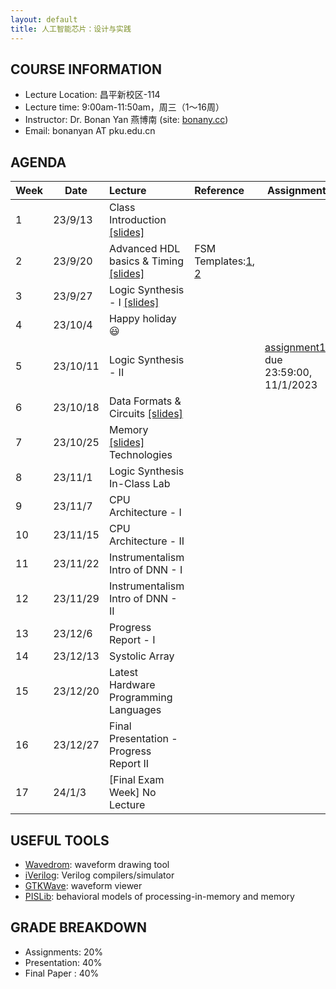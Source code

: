 ```yaml
---
layout: default
title: 人工智能芯片：设计与实践
---
```


## COURSE INFORMATION

- Lecture Location: 昌平新校区-114
- Lecture time:	9:00am-11:50am，周三（1～16周）
- Instructor: Dr. Bonan Yan 燕博南 (site: [bonany.cc](https://bonany.cc))
- Email:	bonanyan AT pku.edu.cn

## AGENDA

| Week | Date     | Lecture                                                                 | Reference                                                                                                | Assignment                                                                  |
| ---- | -------- | :---------------------------------------------------------------------- | :------------------------------------------------------------------------------------------------------- | --------------------------------------------------------------------------- |
| 1    | 23/9/13  | Class Introduction [\[slides\]](/assets/lec/Lec1_intro.pdf)             |                                                                                                          |                                                                             |
| 2    | 23/9/20  | Advanced HDL basics & Timing [\[slides\]](/assets/lec/Lec2_verilog.pdf) | FSM Templates:[1](/assets/other/mealy_state_machine_v.zip), [2](/assets/other/moore_state_machine_v.zip) |                                                                             |
| 3    | 23/9/27  | Logic Synthesis - I [\[slides\]](/assets/lec/Lec3_logicsyn.pdf)         |                                                                                                          |                                                                             |
| 4    | 23/10/4  | Happy holiday😃                                                        |                                                                                                          |                                                                             |
| 5    | 23/10/11 | Logic Synthesis - II                                                    |                                                                                                          | [assignment1](/assets/assignment/assignment_1.pdf), due 23:59:00, 11/1/2023 |
| 6    | 23/10/18 | Data Formats & Circuits [\[slides\]](/assets/lec/Lec4_arithmetics.pdf)                                                |                                                                                                          |                                                                             |
| 7    | 23/10/25 | Memory [\[slides\]](/assets/lec/Lec5_memory.pdf)  Technologies                                                    |                                                                                                          |                                                                             |
| 8    | 23/11/1  | Logic Synthesis In-Class Lab                                            |                                                                                                          |                                                                             |
| 9    | 23/11/7  | CPU Architecture - I                                                    |                                                                                                          |                                                                             |
| 10   | 23/11/15 | CPU Architecture - II                                                   |                                                                                                          |                                                                             |
| 11   | 23/11/22 | Instrumentalism Intro of DNN - I                                        |                                                                                                          |                                                                             |
| 12   | 23/11/29 | Instrumentalism Intro of DNN - II                                       |                                                                                                          |                                                                             |
| 13   | 23/12/6  | Progress Report - I                                                     |                                                                                                          |                                                                             |
| 14   | 23/12/13 | Systolic Array                                                          |                                                                                                          |                                                                             |
| 15   | 23/12/20 | Latest Hardware Programming Languages                                   |                                                                                                          |                                                                             |
| 16   | 23/12/27 | Final Presentation - Progress Report II                                 |                                                                                                          |                                                                             |
| 17   | 24/1/3   | [Final Exam Week] No Lecture                                            |                                                                                                          |                                                                             |

## USEFUL TOOLS

- [Wavedrom](https://wavedrom.com): waveform drawing tool
- [iVerilog](https://github.com/steveicarus/iverilog): Verilog compilers/simulator
- [GTKWave](https://gtkwave.sourceforge.net): waveform viewer
- [PISLib](https://bonany.gitlab.io/pis/): behavioral models of processing-in-memory and memory


## GRADE BREAKDOWN

- Assignments: 20%
- Presentation: 40%
- Final Paper : 40%
